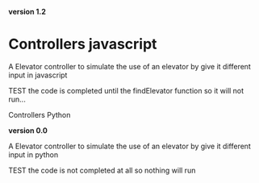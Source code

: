 **version 1.2**

# Controllers javascript

A Elevator controller to simulate the use of an elevator by give it different input in javascript


TEST 
the code is completed until the findElevator function so it will not run...



Controllers Python

**version 0.0**

A Elevator controller to simulate the use of an elevator by give it different input in python 

TEST
the code is not completed at all so nothing will run
